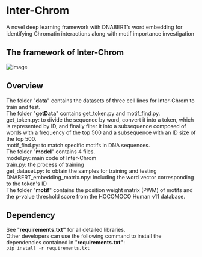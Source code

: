 # Inter-Chrom
A novel deep learning framework with DNABERT’s word embedding for identifying Chromatin interactions along with motif importance investigation

## The framework of Inter-Chrom
![image](figure1.jpg)

## Overview
The folder "**data**" contains the datasets of three cell lines for Inter-Chrom to train and test.  
The folder "**getData**" contains get_token.py and motif_find.py.  
get_token.py: to divide the sequence by word, convert it into a token, which is represented by ID, and finally filter it into a subsequence composed of words with a frequency of the top 500 and a subsequence with an ID size of the top 500.  
motif_find.py: to match specific motifs in DNA sequences.  
The folder "**model**" contains 4 files.  
model.py: main code of Inter-Chrom  
train.py: the process of training  
get_dataset.py: to obtain the samples for training and testing  
DNABERT_embedding_matrix.npy: including the word vector corresponding to the token's ID  
The folder "**motif**" contains the position weight matrix (PWM) of motifs and the p-value threshold score from the HOCOMOCO Human v11 database.  

## Dependency
See "**requirements.txt"** for all detailed libraries.  
Other developers can use the following command to install the dependencies contained in "**requirements.txt"**:  
`pip install -r requirements.txt`  
